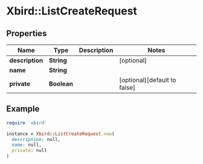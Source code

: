 # Xbird::ListCreateRequest

## Properties

| Name | Type | Description | Notes |
| ---- | ---- | ----------- | ----- |
| **description** | **String** |  | [optional] |
| **name** | **String** |  |  |
| **private** | **Boolean** |  | [optional][default to false] |

## Example

```ruby
require 'xbird'

instance = Xbird::ListCreateRequest.new(
  description: null,
  name: null,
  private: null
)
```

